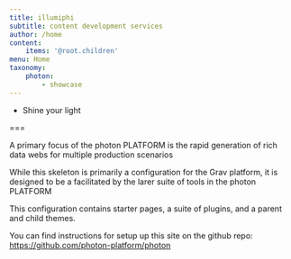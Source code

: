 ```yaml
---
title: illumiphi
subtitle: content development services
author: /home
content:
    items: '@root.children'
menu: Home
taxonomy:
    photon:
        - showcase
---
```


- Shine your light


===

A primary focus of the photon PLATFORM is the rapid generation of rich data webs for multiple production scenarios

While this skeleton is primarily a configuration for the Grav platform, it is designed to be a facilitated by the larer suite of tools in the photon PLATFORM 

This configuration contains starter pages, a suite of plugins, and a parent and child themes.

You can find instructions for setup up this site on the github repo:
https://github.com/photon-platform/photon

